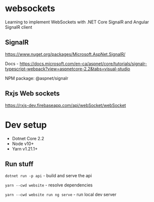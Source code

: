 # websockets
Learning to implement WebSockets with .NET Core SignalR and Angular SignalR client

## SignalR
https://www.nuget.org/packages/Microsoft.AspNet.SignalR/

Docs - https://docs.microsoft.com/en-ca/aspnet/core/tutorials/signalr-typescript-webpack?view=aspnetcore-2.2&tabs=visual-studio

NPM package: @aspnet/signalr

## Rxjs Web sockets
https://rxjs-dev.firebaseapp.com/api/webSocket/webSocket




# Dev setup
* Dotnet Core 2.2
* Node v10+
* Yarn v1.21.1+

## Run stuff
`dotnet run -p api` - build and serve the api

`yarn --cwd website` - resolve dependencies

`yarn --cwd website run ng serve` - run local dev server